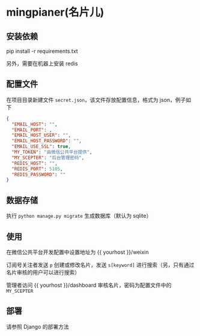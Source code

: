 # mingpianer(名片儿)

## 安装依赖

pip install -r requirements.txt

另外，需要在机器上安装 redis

## 配置文件

在项目目录新建文件 `secret.json`，该文件存放配置信息，格式为 json，例子如下

```json
{
  "EMAIL_HOST": "",
  "EMAIL_PORT": ,
  "EMAIL_HOST_USER": "",
  "EMAIL_HOST_PASSWORD": "",
  "EMAIL_USE_SSL": true,
  "MY_TOKEN": "由微信公共平台提供",
  "MY_SCEPTER": "后台管理密码",
  "REDIS_HOST": "",
  "REDIS_PORT": 5105,
  "REDIS_PASSWORD": ""
}
```

## 数据存储

执行 `python manage.py migrate` 生成数据库（默认为 sqlite）

## 使用

在微信公共平台开发配置中设置地址为 {{ yourhost }}/weixin

订阅号关注者发送 `p` 创建或修改名片，发送 `s[keyword]` 进行搜索（另，只有通过名片审核的用户可以进行搜索）

管理者访问 {{ yourhost }}/dashboard 审核名片，密码为配置文件中的 `MY_SCEPTER`

## 部署

请参照 Django 的部署方法
